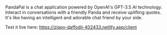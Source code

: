 PandaPal is a chat application powered by OpenAI's GPT-3.5 AI technology. Interact in conversations with a friendly Panda and receive uplifting quotes. It's like having an intelligent and adorable chat friend by your side.

Test it live here: https://zippy-daffodil-402433.netlify.app/client
